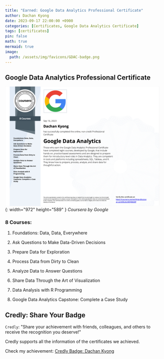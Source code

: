 ```yaml
---
title: "Earned: Google Data Analytics Professional Certificate"
author: Dachan Kyong
date: 2023-09-17 22:00:00 +0900
categories: [Certificates, Google Data Analytics Certificate]
tags: [certificates]
pin: false
math: true
mermaid: true
image:
  path: /assets/img/favicons/GDAC-badge.png
---
```


## Google Data Analytics Professional Certificate
![Desktop View](/assets/img/favicons/GDAC.png){: width="972" height="589" }
_Coursera by Google_

### 8 Courses:
1. Foundations: Data, Data, Everywhere

2. Ask Questions to Make Data-Driven Decisions

3. Prepare Data for Exploration

4. Process Data from Dirty to Clean

5. Analyze Data to Answer Questions

6. Share Data Through the Art of Visualization

7. Data Analysis with R Programming

8. Google Data Analytics Capstone: Complete a Case Study


## Credly: Share Your Badge
`Credly`: "Share your achievement with friends, colleagues, and others to receive the recognition you deserve!"

Credly supports all the information of the certificates we achieved.

Check my achievement:
[Credly Badge: Dachan Kyong](https://www.credly.com/badges/618b8273-3e33-4829-967f-40cd908eb19b/public_url)